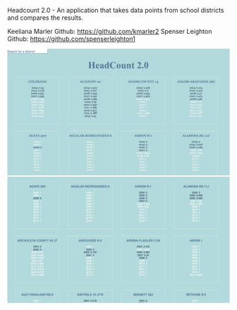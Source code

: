 Headcount 2.0 - An application that takes data points from school districts and compares the results. 

Keeliana Marler Github: https://github.com/kmarler2
Spenser Leighton Github: https://github.com/spenserleighton1

<p align="center">
  <img src="Screen Shot 2018-07-02 at 07.23.45.png" width="1200"/>
  <img src="Screen Shot 2018-07-02 at 07.36.52.png" width="1200"/>
</p>
